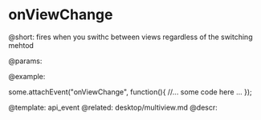 onViewChange
=============


@short:
	fires when you swithc between views regardless of the switching mehtod

@params:

@example: 
	
some.attachEvent("onViewChange", function(){
    //... some code here ... 
});

@template:	api_event
@related:
	desktop/multiview.md
@descr:


